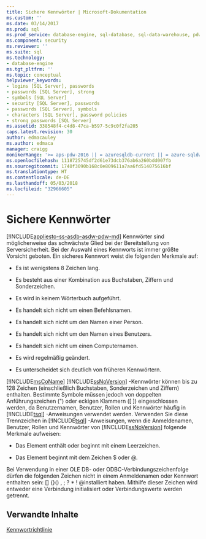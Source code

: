 ```yaml
---
title: Sichere Kennwörter | Microsoft-Dokumentation
ms.custom: ''
ms.date: 03/14/2017
ms.prod: sql
ms.prod_service: database-engine, sql-database, sql-data-warehouse, pdw
ms.component: security
ms.reviewer: ''
ms.suite: sql
ms.technology:
- database-engine
ms.tgt_pltfrm: ''
ms.topic: conceptual
helpviewer_keywords:
- logins [SQL Server], passwords
- passwords [SQL Server], strong
- symbols [SQL Server]
- security [SQL Server], passwords
- passwords [SQL Server], symbols
- characters [SQL Server], password policies
- strong passwords [SQL Server]
ms.assetid: 338548f4-c4d8-47ca-b597-5c9c0f2fa205
caps.latest.revision: 30
author: edmacauley
ms.author: edmaca
manager: craigg
monikerRange: '>= aps-pdw-2016 || = azuresqldb-current || = azure-sqldw-latest || >= sql-server-2016 || = sqlallproducts-allversions'
ms.openlocfilehash: 1118725745df2d61e73dcb376ab6a260bdd007fb
ms.sourcegitcommit: 1740f3090b168c0e809611a7aa6fd514075616bf
ms.translationtype: HT
ms.contentlocale: de-DE
ms.lasthandoff: 05/03/2018
ms.locfileid: "32966605"
---
```

# <a name="strong-passwords"></a>Sichere Kennwörter
[!INCLUDE[appliesto-ss-asdb-asdw-pdw-md](../../includes/appliesto-ss-asdb-asdw-pdw-md.md)]
  Kennwörter sind möglicherweise das schwächste Glied bei der Bereitstellung von Serversicherheit. Bei der Auswahl eines Kennworts ist immer größte Vorsicht geboten. Ein sicheres Kennwort weist die folgenden Merkmale auf:  
  
-   Es ist wenigstens 8 Zeichen lang.  
  
-   Es besteht aus einer Kombination aus Buchstaben, Ziffern und Sonderzeichen.  
  
-   Es wird in keinem Wörterbuch aufgeführt.  
  
-   Es handelt sich nicht um einen Befehlsnamen.  
  
-   Es handelt sich nicht um den Namen einer Person.  
  
-   Es handelt sich nicht um den Namen eines Benutzers.  
  
-   Es handelt sich nicht um einen Computernamen.  
  
-   Es wird regelmäßig geändert.  
  
-   Es unterscheidet sich deutlich von früheren Kennwörtern.  
  
 [!INCLUDE[msCoName](../../includes/msconame-md.md)] [!INCLUDE[ssNoVersion](../../includes/ssnoversion-md.md)] -Kennwörter können bis zu 128 Zeichen (einschließlich Buchstaben, Sonderzeichen und Ziffern) enthalten. Bestimmte Symbole müssen jedoch von doppelten Anführungszeichen (") oder eckigen Klammern ([ ]) eingeschlossen werden, da Benutzernamen, Benutzer, Rollen und Kennwörter häufig in [!INCLUDE[tsql](../../includes/tsql-md.md)] -Anweisungen verwendet werden. Verwenden Sie diese Trennzeichen in [!INCLUDE[tsql](../../includes/tsql-md.md)] -Anweisungen, wenn die Anmeldenamen, Benutzer, Rollen und Kennwörter von [!INCLUDE[ssNoVersion](../../includes/ssnoversion-md.md)] folgende Merkmale aufweisen:  
  
-   Das Element enthält oder beginnt mit einem Leerzeichen.  
  
-   Das Element beginnt mit dem Zeichen $ oder @.  
  
 Bei Verwendung in einer OLE DB- oder ODBC-Verbindungszeichenfolge dürfen die folgenden Zeichen nicht in einem Anmeldenamen oder Kennwort enthalten sein: [] {}() , ; ? * ! @installiert haben. Mithilfe dieser Zeichen wird entweder eine Verbindung initialisiert oder Verbindungswerte werden getrennt.  
  
## <a name="related-content"></a>Verwandte Inhalte  
 [Kennwortrichtlinie](../../relational-databases/security/password-policy.md)  
  
  
